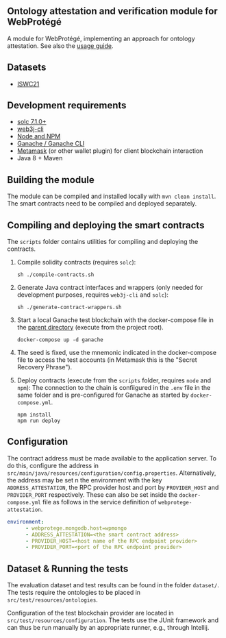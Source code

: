 ## Ontology attestation and verification module for WebProtégé

A module for WebProtégé, implementing an approach for ontology attestation. See also the [usage guide](docs/guide.md).

## Datasets
* [ISWC21](dataset/ISWC21)

## Development requirements
* [solc 7.1.0+](https://docs.soliditylang.org/en/v0.8.10/installing-solidity.html#linux-packages)
* [web3j-cli](http://docs.web3j.io/4.8.7/command_line_tools/)
* [Node and NPM](https://nodejs.org/en/)
* [Ganache / Ganache CLI](https://trufflesuite.com/ganache/)
* [Metamask](metamask.io) (or other wallet plugin) for client blockchain interaction
* Java 8 + Maven

## Building the module
The module can be compiled and installed locally with `mvn clean install`. The smart contracts need to be compiled and deployed separately.

## Compiling and deploying the smart contracts
The `scripts` folder contains utilities for compiling and deploying the contracts.
1. Compile solidity contracts (requires `solc`):
    ```
    sh ./compile-contracts.sh
    ```
2. Generate Java contract interfaces and wrappers (only needed for development purposes, requires `web3j-cli` and `solc`):
    ```
    sh ./generate-contract-wrappers.sh
    ```
3. Start a local Ganache test blockchain with the docker-compose file in the [parent directory](../readme.md) (execute from the project root).
    ```
    docker-compose up -d ganache
    ```
4. The seed is fixed, use the mnemonic indicated in the docker-compose file to access the test accounts (in Metamask this is the "Secret Recovery Phrase").

5. Deploy contracts (execute from the `scripts` folder, requires `node` and `npm`):
    The connection to the chain is confiigured in the `.env` file in the same folder and is pre-configured for Ganache as started by `docker-compose.yml`.
    ```
    npm install
    npm run deploy
    ```

## Configuration
The contract address must be made available to the application server. To do this, configure the address in `src/main/java/resources/configuration/config.properties`.
Alternatively, the address may be set n the environment with the key `ADDRESS_ATTESTATION`, the RPC provider host and port by `PROVIDER_HOST` and `PROVIDER_PORT` respectively. These can also be set inside the `docker-compose.yml` file as follows in the service definition of `webprotege-attestation`.

```yaml
environment:
      - webprotege.mongodb.host=wpmongo
      - ADDRESS_ATTESTATION=<the smart contract address>
      - PROVIDER_HOST=<host name of the RPC endpoint provider>
      - PROVIDER_PORT=<port of the RPC endpoint provider>  
```

## Dataset & Running the tests
The evaluation dataset and test results can be found in the folder `dataset/`.
The tests require the ontologies to be placed in `src/test/resources/ontologies`. 

Configuration of the test blockchain provider are located in `src/test/resources/configuration`. The tests use the JUnit 
framework and can thus be run manually by an appropriate runner, e.g., through Intellij.
